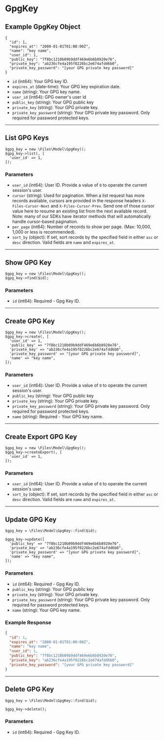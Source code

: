 # GpgKey

## Example GpgKey Object

```
{
  "id": 1,
  "expires_at": "2000-01-01T01:00:00Z",
  "name": "key name",
  "user_id": 1,
  "public_key": "7f8bc1210b09b9ddf469e6b6b8920e76",
  "private_key": "ab236cfe4a195f0226bc2e674afdd6b0",
  "private_key_password": "[your GPG private key password]"
}
```

* `id` (int64): Your GPG key ID.
* `expires_at` (date-time): Your GPG key expiration date.
* `name` (string): Your GPG key name.
* `user_id` (int64): GPG owner's user id
* `public_key` (string): Your GPG public key
* `private_key` (string): Your GPG private key.
* `private_key_password` (string): Your GPG private key password. Only required for password protected keys.

---

## List GPG Keys

```
$gpg_key = new \Files\Model\GpgKey();
$gpg_key->list(, [
  'user_id' => 1,
]);
```


### Parameters

* `user_id` (int64): User ID.  Provide a value of `0` to operate the current session's user.
* `cursor` (string): Used for pagination.  When a list request has more records available, cursors are provided in the response headers `X-Files-Cursor-Next` and `X-Files-Cursor-Prev`.  Send one of those cursor value here to resume an existing list from the next available record.  Note: many of our SDKs have iterator methods that will automatically handle cursor-based pagination.
* `per_page` (int64): Number of records to show per page.  (Max: 10,000, 1,000 or less is recommended).
* `sort_by` (object): If set, sort records by the specified field in either `asc` or `desc` direction. Valid fields are `name` and `expires_at`.

---

## Show GPG Key

```
$gpg_key = new \Files\Model\GpgKey();
$gpg_key->find($id);
```


### Parameters

* `id` (int64): Required - Gpg Key ID.

---

## Create GPG Key

```
$gpg_key = new \Files\Model\GpgKey();
$gpg_key->create(, [
  'user_id' => 1,
  'public_key' => "7f8bc1210b09b9ddf469e6b6b8920e76",
  'private_key' => "ab236cfe4a195f0226bc2e674afdd6b0",
  'private_key_password' => "[your GPG private key password]",
  'name' => "key name",
]);
```


### Parameters

* `user_id` (int64): User ID.  Provide a value of `0` to operate the current session's user.
* `public_key` (string): Your GPG public key
* `private_key` (string): Your GPG private key.
* `private_key_password` (string): Your GPG private key password. Only required for password protected keys.
* `name` (string): Required - Your GPG key name.

---

## Create Export GPG Key

```
$gpg_key = new \Files\Model\GpgKey();
$gpg_key->createExport(, [
  'user_id' => 1,
]);
```


### Parameters

* `user_id` (int64): User ID.  Provide a value of `0` to operate the current session's user.
* `sort_by` (object): If set, sort records by the specified field in either `asc` or `desc` direction. Valid fields are `name` and `expires_at`.

---

## Update GPG Key

```
$gpg_key = \Files\Model\GpgKey::find($id);

$gpg_key->update([
  'public_key' => "7f8bc1210b09b9ddf469e6b6b8920e76",
  'private_key' => "ab236cfe4a195f0226bc2e674afdd6b0",
  'private_key_password' => "[your GPG private key password]",
  'name' => "key name",
]);
```

### Parameters

* `id` (int64): Required - Gpg Key ID.
* `public_key` (string): Your GPG public key
* `private_key` (string): Your GPG private key.
* `private_key_password` (string): Your GPG private key password. Only required for password protected keys.
* `name` (string): Your GPG key name.

### Example Response

```json
{
  "id": 1,
  "expires_at": "2000-01-01T01:00:00Z",
  "name": "key name",
  "user_id": 1,
  "public_key": "7f8bc1210b09b9ddf469e6b6b8920e76",
  "private_key": "ab236cfe4a195f0226bc2e674afdd6b0",
  "private_key_password": "[your GPG private key password]"
}
```

---

## Delete GPG Key

```
$gpg_key = \Files\Model\GpgKey::find($id);

$gpg_key->delete();
```

### Parameters

* `id` (int64): Required - Gpg Key ID.

